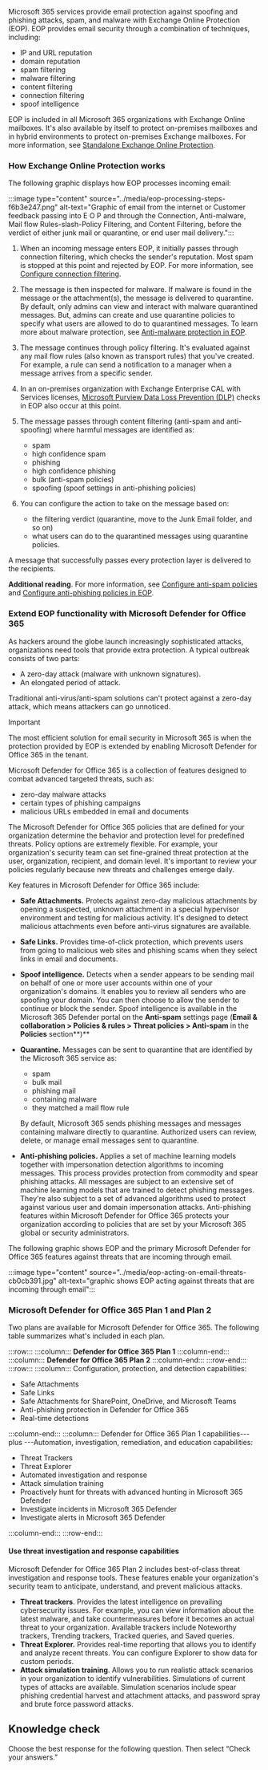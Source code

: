 Microsoft 365 services provide email protection against spoofing and phishing attacks, spam, and malware with Exchange Online Protection (EOP). EOP provides email security through a combination of techniques, including:

 -  IP and URL reputation
 -  domain reputation
 -  spam filtering
 -  malware filtering
 -  content filtering
 -  connection filtering
 -  spoof intelligence

EOP is included in all Microsoft 365 organizations with Exchange Online mailboxes. It's also available by itself to protect on-premises mailboxes and in hybrid environments to protect on-premises Exchange mailboxes. For more information, see [Standalone Exchange Online Protection](/exchange/standalone-eop/standalone-eop?azure-portal=true).

### How Exchange Online Protection works

The following graphic displays how EOP processes incoming email:

:::image type="content" source="../media/eop-processing-steps-f6b3e247.png" alt-text="Graphic of email from the internet or Customer feedback passing into E O P and through the Connection, Anti-malware, Mail flow Rules-slash-Policy Filtering, and Content Filtering, before the verdict of either junk mail or quarantine, or end user mail delivery.":::


1.  When an incoming message enters EOP, it initially passes through connection filtering, which checks the sender's reputation. Most spam is stopped at this point and rejected by EOP. For more information, see [Configure connection filtering](/microsoft-365/security/office-365-security/configure-the-connection-filter-policy?azure-portal=true).
2.  The message is then inspected for malware. If malware is found in the message or the attachment(s), the message is delivered to quarantine. By default, only admins can view and interact with malware quarantined messages. But, admins can create and use quarantine policies to specify what users are allowed to do to quarantined messages. To learn more about malware protection, see [Anti-malware protection in EOP](/microsoft-365/security/office-365-security/anti-malware-protection?azure-portal=true).
3.  The message continues through policy filtering. It's evaluated against any mail flow rules (also known as transport rules) that you've created. For example, a rule can send a notification to a manager when a message arrives from a specific sender.
4.  In an on-premises organization with Exchange Enterprise CAL with Services licenses, [Microsoft Purview Data Loss Prevention (DLP)](/exchange/security-and-compliance/data-loss-prevention/data-loss-prevention?azure-portal=true) checks in EOP also occur at this point.
5.  The message passes through content filtering (anti-spam and anti-spoofing) where harmful messages are identified as:
    
     -  spam
     -  high confidence spam
     -  phishing
     -  high confidence phishing
     -  bulk (anti-spam policies)
     -  spoofing (spoof settings in anti-phishing policies)
6.  You can configure the action to take on the message based on:
    
     -  the filtering verdict (quarantine, move to the Junk Email folder, and so on)
     -  what users can do to the quarantined messages using quarantine policies. 

A message that successfully passes every protection layer is delivered to the recipients.

**Additional reading**. For more information, see [Configure anti-spam policies](/microsoft-365/security/office-365-security/configure-your-spam-filter-policies?azure-portal=true) and [Configure anti-phishing policies in EOP](/microsoft-365/security/office-365-security/configure-anti-phishing-policies-eop?azure-portal=true).

### Extend EOP functionality with Microsoft Defender for Office 365

As hackers around the globe launch increasingly sophisticated attacks, organizations need tools that provide extra protection. A typical outbreak consists of two parts:

 -  A zero-day attack (malware with unknown signatures).
 -  An elongated period of attack.

Traditional anti-virus/anti-spam solutions can't protect against a zero-day attack, which means attackers can go unnoticed.

> [!IMPORTANT]
> The most efficient solution for email security in Microsoft 365 is when the protection provided by EOP is extended by enabling Microsoft Defender for Office 365 in the tenant.

Microsoft Defender for Office 365 is a collection of features designed to combat advanced targeted threats, such as:

 -  zero-day malware attacks
 -  certain types of phishing campaigns
 -  malicious URLs embedded in email and documents

The Microsoft Defender for Office 365 policies that are defined for your organization determine the behavior and protection level for predefined threats. Policy options are extremely flexible. For example, your organization's security team can set fine-grained threat protection at the user, organization, recipient, and domain level. It's important to review your policies regularly because new threats and challenges emerge daily.

Key features in Microsoft Defender for Office 365 include:

 -  **Safe Attachments.** Protects against zero-day malicious attachments by opening a suspected, unknown attachment in a special hypervisor environment and testing for malicious activity. It's designed to detect malicious attachments even before anti-virus signatures are available.
 -  **Safe Links.** Provides time-of-click protection, which prevents users from going to malicious web sites and phishing scams when they select links in email and documents.
 -  **Spoof intelligence.** Detects when a sender appears to be sending mail on behalf of one or more user accounts within one of your organization's domains. It enables you to review all senders who are spoofing your domain. You can then choose to allow the sender to continue or block the sender. Spoof intelligence is available in the Microsoft 365 Defender portal on the **Anti-spam** settings page (**Email &amp; collaboration &gt; Policies &amp; rules &gt; Threat policies &gt; Anti-spam** in the **Policies** section**)**
 -  **Quarantine.** Messages can be sent to quarantine that are identified by the Microsoft 365 service as:
    
     -  spam
     -  bulk mail
     -  phishing mail
     -  containing malware
     -  they matched a mail flow rule

    By default, Microsoft 365 sends phishing messages and messages containing malware directly to quarantine. Authorized users can review, delete, or manage email messages sent to quarantine.

 -  **Anti-phishing policies.** Applies a set of machine learning models together with impersonation detection algorithms to incoming messages. This process provides protection from commodity and spear phishing attacks. All messages are subject to an extensive set of machine learning models that are trained to detect phishing messages. They're also subject to a set of advanced algorithms used to protect against various user and domain impersonation attacks. Anti-phishing features within Microsoft Defender for Office 365 protects your organization according to policies that are set by your Microsoft 365 global or security administrators.

The following graphic shows EOP and the primary Microsoft Defender for Office 365 features against threats that are incoming through email.

:::image type="content" source="../media/eop-acting-on-email-threats-cb0cb391.jpg" alt-text="graphic shows EOP acting against threats that are incoming through email":::


### Microsoft Defender for Office 365 Plan 1 and Plan 2

Two plans are available for Microsoft Defender for Office 365. The following table summarizes what's included in each plan.

:::row:::
  :::column:::
    **Defender for Office 365 Plan 1**
  :::column-end:::
  :::column:::
    **Defender for Office 365 Plan 2**
  :::column-end:::
:::row-end:::
:::row:::
  :::column:::
    Configuration, protection, and detection capabilities:

 -  Safe Attachments
 -  Safe Links
 -  Safe Attachments for SharePoint, OneDrive, and Microsoft Teams
 -  Anti-phishing protection in Defender for Office 365
 -  Real-time detections


  :::column-end:::
  :::column:::
    Defender for Office 365 Plan 1 capabilities\--- plus ---Automation, investigation, remediation, and education capabilities:

 -  Threat Trackers
 -  Threat Explorer
 -  Automated investigation and response
 -  Attack simulation training
 -  Proactively hunt for threats with advanced hunting in Microsoft 365 Defender
 -  Investigate incidents in Microsoft 365 Defender
 -  Investigate alerts in Microsoft 365 Defender


  :::column-end:::
:::row-end:::


#### Use threat investigation and response capabilities

Microsoft Defender for Office 365 Plan 2 includes best-of-class threat investigation and response tools. These features enable your organization's security team to anticipate, understand, and prevent malicious attacks.

 -  **Threat trackers**. Provides the latest intelligence on prevailing cybersecurity issues. For example, you can view information about the latest malware, and take countermeasures before it becomes an actual threat to your organization. Available trackers include Noteworthy trackers, Trending trackers, Tracked queries, and Saved queries.
 -  **Threat Explorer.** Provides real-time reporting that allows you to identify and analyze recent threats. You can configure Explorer to show data for custom periods.
 -  **Attack simulation training**. Allows you to run realistic attack scenarios in your organization to identify vulnerabilities. Simulations of current types of attacks are available. Simulation scenarios include spear phishing credential harvest and attachment attacks, and password spray and brute force password attacks.

## Knowledge check

Choose the best response for the following question. Then select “Check your answers.”